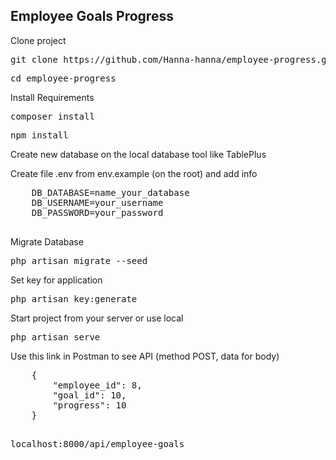 ## Employee Goals Progress

<div>
    <p>Clone project</p>
    <pre>git clone https://github.com/Hanna-hanna/employee-progress.git</pre>
    <pre>cd employee-progress</pre>
    <p>Install Requirements</p>
    <pre>composer install</pre>
    <pre>npm install</pre>
    <p>Create new database on the local database tool like TablePlus</p>
    <p>Create file .env from env.example (on the root) and add info</p>
    <pre>
    DB_DATABASE=name_your_database
    DB_USERNAME=your_username
    DB_PASSWORD=your_password
    </pre>
    <p>Migrate Database</p>
    <pre>php artisan migrate --seed</pre>
    <p>Set key for application</p>
    <pre>php artisan key:generate</pre>
    <p>Start project from your server or use local</p>
    <pre>php artisan serve</pre>
    <p>Use this link in Postman to see API (method POST, data for body)</p>
    <pre>
    {
        "employee_id": 8,
        "goal_id": 10,
        "progress": 10
    }
    </pre>
    <pre>localhost:8000/api/employee-goals</pre>
</div>
